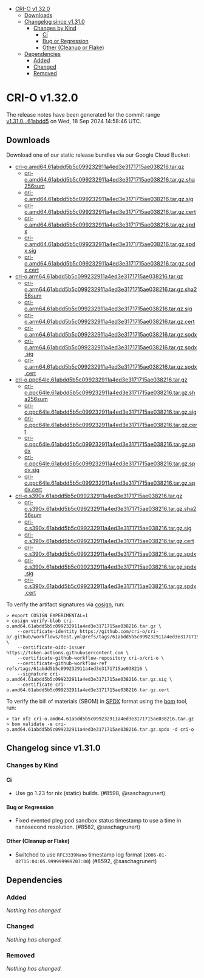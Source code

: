 - [CRI-O v1.32.0](#cri-o-v1320)
  - [Downloads](#downloads)
  - [Changelog since v1.31.0](#changelog-since-v1310)
    - [Changes by Kind](#changes-by-kind)
      - [Ci](#ci)
      - [Bug or Regression](#bug-or-regression)
      - [Other (Cleanup or Flake)](#other-cleanup-or-flake)
  - [Dependencies](#dependencies)
    - [Added](#added)
    - [Changed](#changed)
    - [Removed](#removed)

# CRI-O v1.32.0

The release notes have been generated for the commit range
[v1.31.0...61abdd5](https://github.com/cri-o/cri-o/compare/v1.31.0...v1.32.0) on Wed, 18 Sep 2024 14:58:46 UTC.

## Downloads

Download one of our static release bundles via our Google Cloud Bucket:

- [cri-o.amd64.61abdd5b5c099232911a4ed3e3171715ae038216.tar.gz](https://storage.googleapis.com/cri-o/artifacts/cri-o.amd64.61abdd5b5c099232911a4ed3e3171715ae038216.tar.gz)
  - [cri-o.amd64.61abdd5b5c099232911a4ed3e3171715ae038216.tar.gz.sha256sum](https://storage.googleapis.com/cri-o/artifacts/cri-o.amd64.61abdd5b5c099232911a4ed3e3171715ae038216.tar.gz.sha256sum)
  - [cri-o.amd64.61abdd5b5c099232911a4ed3e3171715ae038216.tar.gz.sig](https://storage.googleapis.com/cri-o/artifacts/cri-o.amd64.61abdd5b5c099232911a4ed3e3171715ae038216.tar.gz.sig)
  - [cri-o.amd64.61abdd5b5c099232911a4ed3e3171715ae038216.tar.gz.cert](https://storage.googleapis.com/cri-o/artifacts/cri-o.amd64.61abdd5b5c099232911a4ed3e3171715ae038216.tar.gz.cert)
  - [cri-o.amd64.61abdd5b5c099232911a4ed3e3171715ae038216.tar.gz.spdx](https://storage.googleapis.com/cri-o/artifacts/cri-o.amd64.61abdd5b5c099232911a4ed3e3171715ae038216.tar.gz.spdx)
  - [cri-o.amd64.61abdd5b5c099232911a4ed3e3171715ae038216.tar.gz.spdx.sig](https://storage.googleapis.com/cri-o/artifacts/cri-o.amd64.61abdd5b5c099232911a4ed3e3171715ae038216.tar.gz.spdx.sig)
  - [cri-o.amd64.61abdd5b5c099232911a4ed3e3171715ae038216.tar.gz.spdx.cert](https://storage.googleapis.com/cri-o/artifacts/cri-o.amd64.61abdd5b5c099232911a4ed3e3171715ae038216.tar.gz.spdx.cert)
- [cri-o.arm64.61abdd5b5c099232911a4ed3e3171715ae038216.tar.gz](https://storage.googleapis.com/cri-o/artifacts/cri-o.arm64.61abdd5b5c099232911a4ed3e3171715ae038216.tar.gz)
  - [cri-o.arm64.61abdd5b5c099232911a4ed3e3171715ae038216.tar.gz.sha256sum](https://storage.googleapis.com/cri-o/artifacts/cri-o.arm64.61abdd5b5c099232911a4ed3e3171715ae038216.tar.gz.sha256sum)
  - [cri-o.arm64.61abdd5b5c099232911a4ed3e3171715ae038216.tar.gz.sig](https://storage.googleapis.com/cri-o/artifacts/cri-o.arm64.61abdd5b5c099232911a4ed3e3171715ae038216.tar.gz.sig)
  - [cri-o.arm64.61abdd5b5c099232911a4ed3e3171715ae038216.tar.gz.cert](https://storage.googleapis.com/cri-o/artifacts/cri-o.arm64.61abdd5b5c099232911a4ed3e3171715ae038216.tar.gz.cert)
  - [cri-o.arm64.61abdd5b5c099232911a4ed3e3171715ae038216.tar.gz.spdx](https://storage.googleapis.com/cri-o/artifacts/cri-o.arm64.61abdd5b5c099232911a4ed3e3171715ae038216.tar.gz.spdx)
  - [cri-o.arm64.61abdd5b5c099232911a4ed3e3171715ae038216.tar.gz.spdx.sig](https://storage.googleapis.com/cri-o/artifacts/cri-o.arm64.61abdd5b5c099232911a4ed3e3171715ae038216.tar.gz.spdx.sig)
  - [cri-o.arm64.61abdd5b5c099232911a4ed3e3171715ae038216.tar.gz.spdx.cert](https://storage.googleapis.com/cri-o/artifacts/cri-o.arm64.61abdd5b5c099232911a4ed3e3171715ae038216.tar.gz.spdx.cert)
- [cri-o.ppc64le.61abdd5b5c099232911a4ed3e3171715ae038216.tar.gz](https://storage.googleapis.com/cri-o/artifacts/cri-o.ppc64le.61abdd5b5c099232911a4ed3e3171715ae038216.tar.gz)
  - [cri-o.ppc64le.61abdd5b5c099232911a4ed3e3171715ae038216.tar.gz.sha256sum](https://storage.googleapis.com/cri-o/artifacts/cri-o.ppc64le.61abdd5b5c099232911a4ed3e3171715ae038216.tar.gz.sha256sum)
  - [cri-o.ppc64le.61abdd5b5c099232911a4ed3e3171715ae038216.tar.gz.sig](https://storage.googleapis.com/cri-o/artifacts/cri-o.ppc64le.61abdd5b5c099232911a4ed3e3171715ae038216.tar.gz.sig)
  - [cri-o.ppc64le.61abdd5b5c099232911a4ed3e3171715ae038216.tar.gz.cert](https://storage.googleapis.com/cri-o/artifacts/cri-o.ppc64le.61abdd5b5c099232911a4ed3e3171715ae038216.tar.gz.cert)
  - [cri-o.ppc64le.61abdd5b5c099232911a4ed3e3171715ae038216.tar.gz.spdx](https://storage.googleapis.com/cri-o/artifacts/cri-o.ppc64le.61abdd5b5c099232911a4ed3e3171715ae038216.tar.gz.spdx)
  - [cri-o.ppc64le.61abdd5b5c099232911a4ed3e3171715ae038216.tar.gz.spdx.sig](https://storage.googleapis.com/cri-o/artifacts/cri-o.ppc64le.61abdd5b5c099232911a4ed3e3171715ae038216.tar.gz.spdx.sig)
  - [cri-o.ppc64le.61abdd5b5c099232911a4ed3e3171715ae038216.tar.gz.spdx.cert](https://storage.googleapis.com/cri-o/artifacts/cri-o.ppc64le.61abdd5b5c099232911a4ed3e3171715ae038216.tar.gz.spdx.cert)
- [cri-o.s390x.61abdd5b5c099232911a4ed3e3171715ae038216.tar.gz](https://storage.googleapis.com/cri-o/artifacts/cri-o.s390x.61abdd5b5c099232911a4ed3e3171715ae038216.tar.gz)
  - [cri-o.s390x.61abdd5b5c099232911a4ed3e3171715ae038216.tar.gz.sha256sum](https://storage.googleapis.com/cri-o/artifacts/cri-o.s390x.61abdd5b5c099232911a4ed3e3171715ae038216.tar.gz.sha256sum)
  - [cri-o.s390x.61abdd5b5c099232911a4ed3e3171715ae038216.tar.gz.sig](https://storage.googleapis.com/cri-o/artifacts/cri-o.s390x.61abdd5b5c099232911a4ed3e3171715ae038216.tar.gz.sig)
  - [cri-o.s390x.61abdd5b5c099232911a4ed3e3171715ae038216.tar.gz.cert](https://storage.googleapis.com/cri-o/artifacts/cri-o.s390x.61abdd5b5c099232911a4ed3e3171715ae038216.tar.gz.cert)
  - [cri-o.s390x.61abdd5b5c099232911a4ed3e3171715ae038216.tar.gz.spdx](https://storage.googleapis.com/cri-o/artifacts/cri-o.s390x.61abdd5b5c099232911a4ed3e3171715ae038216.tar.gz.spdx)
  - [cri-o.s390x.61abdd5b5c099232911a4ed3e3171715ae038216.tar.gz.spdx.sig](https://storage.googleapis.com/cri-o/artifacts/cri-o.s390x.61abdd5b5c099232911a4ed3e3171715ae038216.tar.gz.spdx.sig)
  - [cri-o.s390x.61abdd5b5c099232911a4ed3e3171715ae038216.tar.gz.spdx.cert](https://storage.googleapis.com/cri-o/artifacts/cri-o.s390x.61abdd5b5c099232911a4ed3e3171715ae038216.tar.gz.spdx.cert)

To verify the artifact signatures via [cosign](https://github.com/sigstore/cosign), run:

```console
> export COSIGN_EXPERIMENTAL=1
> cosign verify-blob cri-o.amd64.61abdd5b5c099232911a4ed3e3171715ae038216.tar.gz \
    --certificate-identity https://github.com/cri-o/cri-o/.github/workflows/test.yml@refs/tags/61abdd5b5c099232911a4ed3e3171715ae038216 \
    --certificate-oidc-issuer https://token.actions.githubusercontent.com \
    --certificate-github-workflow-repository cri-o/cri-o \
    --certificate-github-workflow-ref refs/tags/61abdd5b5c099232911a4ed3e3171715ae038216 \
    --signature cri-o.amd64.61abdd5b5c099232911a4ed3e3171715ae038216.tar.gz.sig \
    --certificate cri-o.amd64.61abdd5b5c099232911a4ed3e3171715ae038216.tar.gz.cert
```

To verify the bill of materials (SBOM) in [SPDX](https://spdx.org) format using the [bom](https://sigs.k8s.io/bom) tool, run:

```console
> tar xfz cri-o.amd64.61abdd5b5c099232911a4ed3e3171715ae038216.tar.gz
> bom validate -e cri-o.amd64.61abdd5b5c099232911a4ed3e3171715ae038216.tar.gz.spdx -d cri-o
```

## Changelog since v1.31.0

### Changes by Kind

#### Ci
 - Use go 1.23 for nix (static) builds. (#8598, @saschagrunert)

#### Bug or Regression
 - Fixed evented pleg pod sandbox status timestamp to use a time in nanosecond resolution. (#8582, @saschagrunert)

#### Other (Cleanup or Flake)
 - Switched to use `RFC3339Nano` timestamp log format (`2006-01-02T15:04:05.999999999Z07:00`) (#8592, @saschagrunert)

## Dependencies

### Added
_Nothing has changed._

### Changed
_Nothing has changed._

### Removed
_Nothing has changed._
